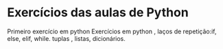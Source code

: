 # Exercícios das aulas de Python
Primeiro exercício em python
Exercícios em python , laços de repetição:if, else, elif, while.
tuplas , listas, dicionários.

